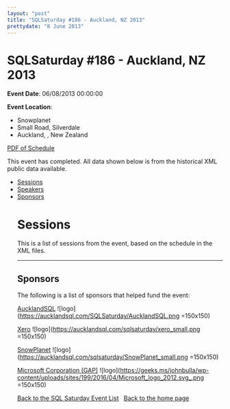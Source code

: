 ```yaml
---
layout: "post" 
title: "SQLSaturday #186 - Auckland, NZ 2013" 
prettydate: "8 June 2013" 
---
```

# SQLSaturday #186 - Auckland, NZ 2013
 
**Event Date**: 06/08/2013 00:00:00
 
**Event Location**:
- Snowplanet
- Small Road, Silverdale
- Auckland, , New Zealand
 
<a href="/PDF/0186.pdf">PDF of Schedule</a>
 
This event has completed. All data shown below is from the historical XML public data available.
<ul>
   <li><a href="#sessions">Sessions</a></li>
   <li><a href="#speakers">Speakers</a></li>
   <li><a href="#sponsors">Sponsors</a></li>
 
 
 
# <a name="sessions"></a>Sessions
This is a list of sessions from the event, based on the schedule in the XML files.
 
----------------------------------------------------------------------------------- 
## <a name="sponsors"></a>Sponsors
The following is a list of sponsors that helped fund the event:
 
[AucklandSQL](http://aucklandsql.com)
![logo](https://aucklandsql.com/SQLSaturday/AucklandSQL.png =150x150)
 
[Xero](http://www.xero.com/careers/?utm_source=sqlsaturday.com/186/utm_medium=Webutm_campaign=Recruitment)
![logo](https://aucklandsql.com/sqlsaturday/xero_small.png =150x150)
 
[SnowPlanet](http://snowplanet.co.nz/)
![logo](https://aucklandsql.com/sqlsaturday/SnowPlanet_small.png =150x150)
 
[Microsoft Corporation (GAP)](http://www.microsoft.com/en-us/server-cloud/products/sql-server/)
![logo](https://geeks.ms/johnbulla/wp-content/uploads/sites/199/2016/04/Microsoft_logo_2012.svg_.png =150x150)
 
[Back to the SQL Saturday Event List](/past.html)
&nbsp;
[Back to the home page](/index.html)
